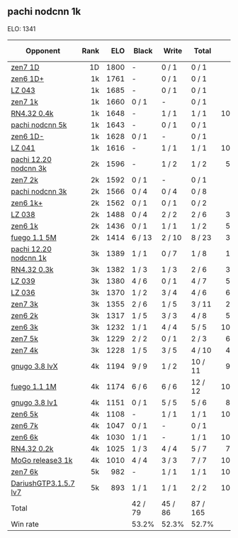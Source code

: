 ## pachi nodcnn 1k ##

ELO: 1341

Opponent | Rank | ELO | Black | Write | Total | Win rate
---------|-----:|----:|-------|-------|-------|-------:
[zen7 1D](zen7%201D.md) | 1D | 1800 | - | 0 / 1 | 0 / 1 | 0.0%
[zen6 1D+](zen6%201D+.md) | 1k | 1761 | - | 0 / 1 | 0 / 1 | 0.0%
[LZ 043](LZ%20043.md) | 1k | 1685 | - | 0 / 1 | 0 / 1 | 0.0%
[zen7 1k](zen7%201k.md) | 1k | 1660 | 0 / 1 | - | 0 / 1 | 0.0%
[RN4.32 0.4k](RN4.32%200.4k.md) | 1k | 1648 | - | 1 / 1 | 1 / 1 | 100.0%
[pachi nodcnn 5k](pachi%20nodcnn%205k.md) | 1k | 1643 | - | 0 / 1 | 0 / 1 | 0.0%
[zen6 1D-](zen6%201D-.md) | 1k | 1628 | 0 / 1 | - | 0 / 1 | 0.0%
[LZ 041](LZ%20041.md) | 1k | 1616 | - | 1 / 1 | 1 / 1 | 100.0%
[pachi 12.20 nodcnn 3k](pachi%2012.20%20nodcnn%203k.md) | 2k | 1596 | - | 1 / 2 | 1 / 2 | 50.0%
[zen7 2k](zen7%202k.md) | 2k | 1592 | 0 / 1 | - | 0 / 1 | 0.0%
[pachi nodcnn 3k](pachi%20nodcnn%203k.md) | 2k | 1566 | 0 / 4 | 0 / 4 | 0 / 8 | 0.0%
[zen6 1k+](zen6%201k+.md) | 2k | 1562 | 0 / 1 | 0 / 1 | 0 / 2 | 0.0%
[LZ 038](LZ%20038.md) | 2k | 1488 | 0 / 4 | 2 / 2 | 2 / 6 | 33.3%
[zen6 1k](zen6%201k.md) | 2k | 1436 | 0 / 1 | 1 / 1 | 1 / 2 | 50.0%
[fuego 1.1 5M](fuego%201.1%205M.md) | 2k | 1414 | 6 / 13 | 2 / 10 | 8 / 23 | 34.8%
[pachi 12.20 nodcnn 1k](pachi%2012.20%20nodcnn%201k.md) | 3k | 1389 | 1 / 1 | 0 / 7 | 1 / 8 | 12.5%
[RN4.32 0.3k](RN4.32%200.3k.md) | 3k | 1382 | 1 / 3 | 1 / 3 | 2 / 6 | 33.3%
[LZ 039](LZ%20039.md) | 3k | 1380 | 4 / 6 | 0 / 1 | 4 / 7 | 57.1%
[LZ 036](LZ%20036.md) | 3k | 1370 | 1 / 2 | 3 / 4 | 4 / 6 | 66.7%
[zen7 3k](zen7%203k.md) | 3k | 1355 | 2 / 6 | 1 / 5 | 3 / 11 | 27.3%
[zen6 2k](zen6%202k.md) | 3k | 1317 | 1 / 5 | 3 / 3 | 4 / 8 | 50.0%
[zen6 3k](zen6%203k.md) | 3k | 1232 | 1 / 1 | 4 / 4 | 5 / 5 | 100.0%
[zen7 5k](zen7%205k.md) | 3k | 1229 | 2 / 2 | 0 / 1 | 2 / 3 | 66.7%
[zen7 4k](zen7%204k.md) | 3k | 1228 | 1 / 5 | 3 / 5 | 4 / 10 | 40.0%
[gnugo 3.8 lvX](gnugo%203.8%20lvX.md) | 4k | 1194 | 9 / 9 | 1 / 2 | 10 / 11 | 90.9%
[fuego 1.1 1M](fuego%201.1%201M.md) | 4k | 1174 | 6 / 6 | 6 / 6 | 12 / 12 | 100.0%
[gnugo 3.8 lv1](gnugo%203.8%20lv1.md) | 4k | 1151 | 0 / 1 | 5 / 5 | 5 / 6 | 83.3%
[zen6 5k](zen6%205k.md) | 4k | 1108 | - | 1 / 1 | 1 / 1 | 100.0%
[zen6 7k](zen6%207k.md) | 4k | 1047 | 0 / 1 | - | 0 / 1 | 0.0%
[zen6 6k](zen6%206k.md) | 4k | 1030 | 1 / 1 | - | 1 / 1 | 100.0%
[RN4.32 0.2k](RN4.32%200.2k.md) | 4k | 1025 | 1 / 3 | 4 / 4 | 5 / 7 | 71.4%
[MoGo release3 1k](MoGo%20release3%201k.md) | 4k | 1010 | 4 / 4 | 3 / 3 | 7 / 7 | 100.0%
[zen7 6k](zen7%206k.md) | 5k | 982 | - | 1 / 1 | 1 / 1 | 100.0%
[DariushGTP3.1.5.7 lv7](DariushGTP3.1.5.7%20lv7.md) | 5k | 893 | 1 / 1 | 1 / 1 | 2 / 2 | 100.0%
Total | | | 42 / 79 | 45 / 86 | 87 / 165 | 
Win rate| | | 53.2% | 52.3% | 52.7% | 
